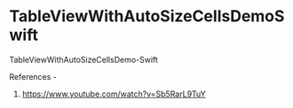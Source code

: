# TableViewWithAutoSizeCellsDemoSwift
TableViewWithAutoSizeCellsDemo-Swift

References - 

1. https://www.youtube.com/watch?v=Sb5RarL9TuY
